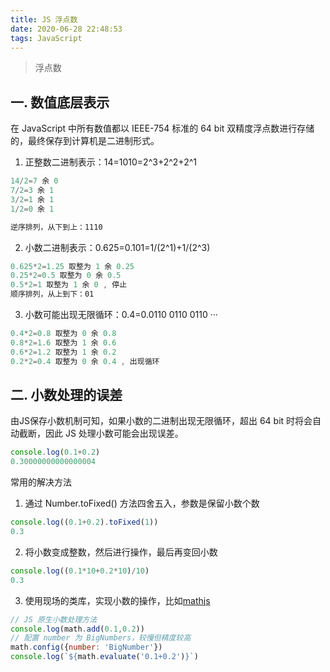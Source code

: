 ```yaml
---
title: JS 浮点数
date: 2020-06-28 22:48:53
tags: JavaScript
---
```


> 浮点数

<!-- more -->

## 一. 数值底层表示
在 JavaScript 中所有数值都以 IEEE-754 标准的 64 bit 双精度浮点数进行存储的，最终保存到计算机是二进制形式。

1. 正整数二进制表示：14=1010=2^3+2^2+2^1
```js
14/2=7 余 0
7/2=3 余 1
3/2=1 余 1
1/2=0 余 1

逆序排列，从下到上：1110

```

2. 小数二进制表示：0.625=0.101=1/(2^1)+1/(2^3)

```js
0.625*2=1.25 取整为 1 余 0.25
0.25*2=0.5 取整为 0 余 0.5
0.5*2=1 取整为 1 余 0 , 停止
顺序排列，从上到下：01

```

3. 小数可能出现无限循环：0.4=0.0110 0110 0110 ···

```js
0.4*2=0.8 取整为 0 余 0.8
0.8*2=1.6 取整为 1 余 0.6
0.6*2=1.2 取整为 1 余 0.2
0.2*2=0.4 取整为 0 余 0.4 , 出现循环
```

## 二. 小数处理的误差
由JS保存小数机制可知，如果小数的二进制出现无限循环，超出 64 bit 时将会自动截断，因此 JS 处理小数可能会出现误差。

```js
console.log(0.1+0.2)
0.30000000000000004
```

常用的解决方法

1. 通过 Number.toFixed() 方法四舍五入，参数是保留小数个数

```js
console.log((0.1+0.2).toFixed(1))
0.3
```

2. 将小数变成整数，然后进行操作，最后再变回小数

```js
console.log((0.1*10+0.2*10)/10)
0.3

```

3. 使用现场的类库，实现小数的操作，比如[mathjs](https://github.com/josdejong/mathjs)

```js
// JS 原生小数处理方法
console.log(math.add(0.1,0.2))
// 配置 number 为 BigNumbers，较慢但精度较高
math.config({number: 'BigNumber'})
console.log(`${math.evaluate('0.1+0.2')}`)
```